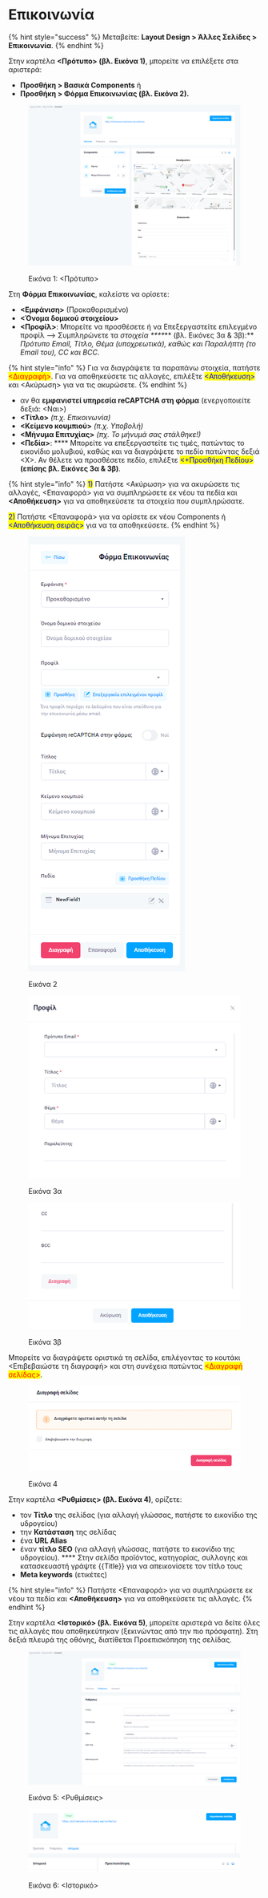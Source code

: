 # Επικοινωνία

{% hint style="success" %}
Μεταβείτε: **Layout Design > Άλλες Σελίδες > Επικοινωνία**.
{% endhint %}

Στην καρτέλα **<Πρότυπο> (βλ. Εικόνα 1)**, μπορείτε να επιλέξετε στα αριστερά: &#x20;

* **Προσθήκη > Βασικά Components** ή
* **Προσθήκη > Φόρμα Επικοινωνίας (βλ. Εικόνα 2).**&#x20;

<figure><img src="../../.gitbook/assets/ScreenHunter 162.png" alt=""><figcaption><p>Εικόνα 1: &#x3C;Πρότυπο></p></figcaption></figure>

Στη **Φόρμα Επικοινωνίας**, καλείστε να ορίσετε:

* **<Εμφάνιση>** (Προκαθορισμένο)
* **<Όνομα δομικού στοιχείου>**
* **<Προφίλ>**: Μπορείτε να προσθέσετε ή να Επεξεργαστείτε επιλεγμένο προφίλ --> Συμπληρώνετε τα _στοιχεία ****_** (βλ. Εικόνες 3α & 3β):** _Πρότυπο Email, Τίτλο, Θέμα (υποχρεωτικά), καθώς και Παραλήπτη (το Email του), CC και BCC._&#x20;

{% hint style="info" %}
Για να διαγράψετε τα παραπάνω στοιχεία, πατήστε <mark style="color:red;"><Διαγραφή></mark>. Για να αποθηκεύσετε τις αλλαγές, επιλέξτε <mark style="color:blue;"><Αποθήκευση></mark> και <Ακύρωση> για να τις ακυρώσετε.
{% endhint %}

* αν θα **εμφανιστεί υπηρεσία reCAPTCHA στη φόρμα** (ενεργοποιείτε δεξιά: <Ναι>)
* **<Τίτλο>** _(π.χ. Επικοινωνία)_
* **<Κείμενο κουμπιού>** _(π.χ. Υποβολή)_
* **<Μήνυμα Επιτυχίας>** _(πχ. Το μήνυμά σας στάλθηκε!)_
* **<Πεδία>**: **** Μπορείτε να επεξεργαστείτε τις τιμές, πατώντας το εικονίδιο μολυβιού, καθώς και να διαγράψετε το πεδίο πατώντας δεξιά <Χ>. Αν θέλετε να προσθέσετε πεδίο, επιλέξτε <mark style="color:blue;"><+Προσθήκη Πεδίου></mark> **(επίσης βλ. Εικόνες 3α & 3β)**.

{% hint style="info" %}
<mark style="color:blue;">1)</mark> Πατήστε <Ακύρωση> για να ακυρώσετε τις αλλαγές, <Επαναφορά> για να συμπληρώσετε εκ νέου τα πεδία και **<Αποθήκευση>** για να αποθηκεύσετε τα στοιχεία που συμπληρώσατε.

<mark style="color:blue;">2)</mark> Πατήστε <Επαναφορά> για να ορίσετε εκ νέου Components ή <mark style="color:blue;"><Αποθήκευση σειράς></mark> για να τα αποθηκεύσετε.
{% endhint %}

<figure><img src="../../.gitbook/assets/ScreenHunter 163.png" alt=""><figcaption><p>Εικόνα 2</p></figcaption></figure>

<div>

<figure><img src="../../.gitbook/assets/ScreenHunter 166.png" alt=""><figcaption><p>Εικόνα 3α</p></figcaption></figure>

 

<figure><img src="../../.gitbook/assets/ScreenHunter 167.png" alt=""><figcaption><p>Εικόνα 3β</p></figcaption></figure>

</div>

Μπορείτε να διαγράψετε οριστικά τη σελίδα, επιλέγοντας το κουτάκι <Επιβεβαιώστε τη διαγραφή> και στη συνέχεια πατώντας <mark style="color:red;"><Διαγραφή σελίδας></mark>.

<figure><img src="../../.gitbook/assets/ScreenHunter 116.png" alt=""><figcaption><p>Εικόνα 4</p></figcaption></figure>

Στην καρτέλα **<Ρυθμίσεις> (βλ. Εικόνα 4)**, ορίζετε:

* τον **Τίτλο** της σελίδας (για αλλαγή γλώσσας, πατήστε το εικονίδιο της υδρογείου)
* την **Κατάσταση** της σελίδας
* ένα **URL Alias**&#x20;
* έναν **τίτλο SEO** (για αλλαγή γλώσσας, πατήστε το εικονίδιο της υδρογείου). **** Στην σελίδα προϊόντος, κατηγορίας, συλλογης και κατασκευαστή γράψτε \{{Title\}} για να απεικονίσετε τον τίτλο τους
* **Meta keywords** (ετικέτες)

{% hint style="info" %}
Πατήστε <Επαναφορά> για να συμπληρώσετε εκ νέου τα πεδία και **<Αποθήκευση>** για να αποθηκεύσετε τις αλλαγές.&#x20;
{% endhint %}

Στην καρτέλα **<Ιστορικό> (βλ. Εικόνα 5)**, μπορείτε αριστερά να δείτε όλες τις αλλαγές που αποθηκεύτηκαν (ξεκινώντας από την πιο πρόσφατη). Στη δεξιά πλευρά της οθόνης, διατίθεται Προεπισκόπηση της σελίδας.

<div>

<figure><img src="../../.gitbook/assets/ScreenHunter 164.png" alt=""><figcaption><p>Εικόνα 5: &#x3C;Ρυθμίσεις></p></figcaption></figure>

 

<figure><img src="../../.gitbook/assets/ScreenHunter 165.png" alt=""><figcaption><p>Εικόνα 6: &#x3C;Ιστορικό></p></figcaption></figure>

</div>
